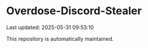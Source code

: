 # Overdose-Discord-Stealer

Last updated: 2025-05-31 09:53:10

This repository is automatically maintained.
